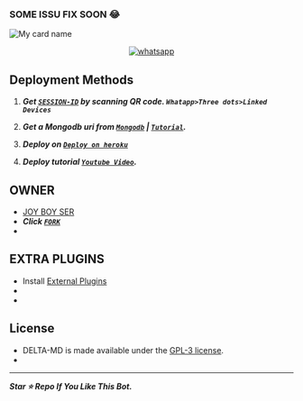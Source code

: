 
### SOME ISSU FIX SOON 😂
![My card name](https://cardivo.vercel.app/api?name=JOY-BOY-SER%20&description=Hi,%20Welcome%20To%20My%20Bot&image=https://telegra.ph/file/aadc390f35860b626ac38.jpg?q=tbn:ANd9GcR7aMC3bf4bg4l_nhYS2Un9FXbFYcB4T83Shjk8xSUZDh_D61LFpzbpeqLW&s=10?v=4&backgroundColor=%23e4f2f6&instagram=Joy_Boy_Ser&github=JoyBoySer&)
</p>
</p>
 
 
 
   
<p align="center">

  <a aria-label="Join our chats" href="https://chat.whatsapp.com/Bcx1zPjhBFr5mkUoBRy3iD." target="_blank">
    <img alt="whatsapp" src="https://img.shields.io/badge/Join Group-25D366?style=for-the-badge&logo=whatsapp&logoColor=white" />
  </a>
</p>

## Deployment Methods

1. ***Get [`SESSION-ID`](https://replit.com/@ForSafty/Baileys-Qr-7?v=1) by scanning QR code. `Whatapp>Three dots>Linked Devices`***
 
2.  ***Get a Mongodb uri from [`Mongodb`](https://github.com/SamPandey001/Secktor-Md/wiki/Mongodb-URI) | [`Tutorial`](https://youtu.be/6rnftFl0fAI).***
 
4.  ***Deploy on [`Deploy on heroku`]( https://dashboard.heroku.com/new?template=https://github.com/JoyBoySer/DELTA-MD)***
 
5.  ***Deploy tutorial [`Youtube Video`](https://youtu.be/6rnftFl0fAI).***



## OWNER
- [JOY BOY SER](https://github.com/JoyBoySer) 
- ***Click [`FORK`](https://github.com/JoyBoySer/DELTA-MD/fork)***
- 
## EXTRA PLUGINS
- Install [External Plugins](https://github.com/JoyBoySer/DELTA-MD-PLUGINS.git)
-
-
## License

- DELTA-MD is made available under the [GPL-3 license](https://github.com/SuhailTechInfo/Secktor-Md/blob/main/LICENCE). 
-
----

<b> *Star ⭐ Repo If You Like This Bot.*
